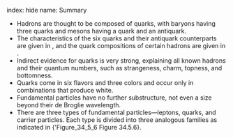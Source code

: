 index: hide
name: Summary

  * Hadrons are thought to be composed of quarks, with baryons having three quarks and mesons having a quark and an antiquark. 
  * The characteristics of the six quarks and their antiquark counterparts are given in , and the quark compositions of certain hadrons are given in . 
  * Indirect evidence for quarks is very strong, explaining all known hadrons and their quantum numbers, such as strangeness, charm, topness, and bottomness. 
  * Quarks come in six flavors and three colors and occur only in combinations that produce white.
  * Fundamental particles have no further substructure, not even a size beyond their de Broglie wavelength. 
  * There are three types of fundamental particles—leptons, quarks, and carrier particles. Each type is divided into three analogous families as indicated in {'Figure_34_5_6 Figure 34.5.6}.

